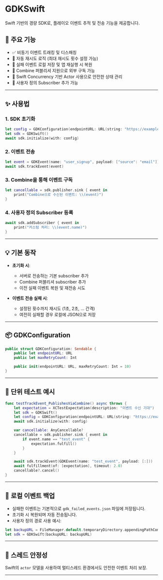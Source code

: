 # GDKSwift

Swift 기반의 경량 SDK로, 플레이오 이벤트 추적 및 전송 기능을 제공합니다.

## 🚀 주요 기능

- ✅ 비동기 이벤트 트래킹 및 디스패칭
- 🔁 자동 재시도 로직 (최대 재시도 횟수 설정 가능)
- 💾 실패 이벤트 로컬 저장 및 앱 재실행 시 복원
- 🔗 Combine 퍼블리셔 지원으로 외부 구독 가능
- 🧵 Swift Concurrency 기반 Actor 사용으로 안전한 상태 관리
- 🔌 사용자 정의 Subscriber 추가 가능

---

## ✨ 사용법

### 1. SDK 초기화

```swift
let config = GDKConfiguration(endpointURL: URL(string: "https://example.com/events")!, maxRetryCount: 3)
let sdk = GDKSwift()
await sdk.initialize(with: config)
```

### 2. 이벤트 전송

```swift
let event = GDKEvent(name: "user_signup", payload: ["source": "email"])
await sdk.trackEvent(event)
```

### 3. Combine을 통해 이벤트 구독

```swift
let cancellable = sdk.publisher.sink { event in
    print("Combine으로 수신된 이벤트: \\(event)")
}
```

### 4. 사용자 정의 Subscriber 등록

```swift
await sdk.addSubscriber { event in
    print("커스텀 처리: \\(event.name)")
}
```

---

## 💡 기본 동작

- **초기화 시**:
  - 서버로 전송하는 기본 subscriber 추가
  - Combine 퍼블리셔 subscriber 추가
  - 이전 실패 이벤트 복원 및 재전송 시도

- **이벤트 전송 실패 시**:
  - 설정된 횟수까지 재시도 (1초, 2초, ... 간격)
  - 여전히 실패할 경우 로컬에 JSON으로 저장

---

## 📦 GDKConfiguration

```swift
public struct GDKConfiguration: Sendable {
    public let endpointURL: URL
    public let maxRetryCount: Int

    public init(endpointURL: URL, maxRetryCount: Int = 10)
}
```

---

## 🧪 단위 테스트 예시

```swift
func testTrackEvent_PublishesViaCombine() async throws {
    let expectation = XCTestExpectation(description: "이벤트 수신 기대")
    let sdk = GDKSwift()
    let config = GDKConfiguration(endpointURL: URL(string: "https://example.com")!)
    await sdk.initialize(with: config)

    var cancellable: AnyCancellable?
    cancellable = sdk.publisher.sink { event in
        if event.name == "test_event" {
            expectation.fulfill()
        }
    }

    await sdk.trackEvent(GDKEvent(name: "test_event", payload: [:]))
    await fulfillment(of: [expectation], timeout: 2.0)
    cancellable?.cancel()
}
```

---

## 📁 로컬 이벤트 백업

- 실패한 이벤트는 기본적으로 `gdk_failed_events.json` 파일에 저장됩니다.
- 초기화 시 복원되며 자동 전송됩니다.
- 사용자 정의 경로 사용 예시:

```swift
let backupURL = FileManager.default.temporaryDirectory.appendingPathComponent("MyBackup.json")
let sdk = GDKSwift(backupURL: backupURL)
```

---

## 🔐 스레드 안정성

Swift의 `actor` 모델을 사용하여 멀티스레드 환경에서도 안전한 이벤트 처리 보장.

---
